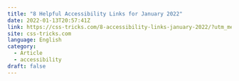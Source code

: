 ```yaml
---
title: "8 Helpful Accessibility Links for January 2022"
date: 2022-01-13T20:57:41Z
link: https://css-tricks.com/8-accessibility-links-january-2022/?utm_medium=RSS&utm_source=news.12bit.vn
site: css-tricks.com
language: English
category:
  - Article
  - accessibility
draft: false
---
```

